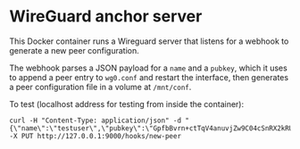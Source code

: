 # WireGuard anchor server

This Docker container runs a Wireguard server that listens for a webhook to generate a new peer configuration. 

The webhook parses a JSON payload for a `name` and a `pubkey`, which it uses to append a peer entry to `wg0.conf` and restart the interface, then generates a peer configuration file in a volume at `/mnt/conf`.

To test (localhost address for testing from inside the container):

```
curl -H "Content-Type: application/json" -d "{\"name\":\"testuser\",\"pubkey\":\"GpfbBvrn+ctTqV4anuvjZw9C04cSnRX2kRUx3AunuX8=\"}" -X PUT http://127.0.0.1:9000/hooks/new-peer
```
